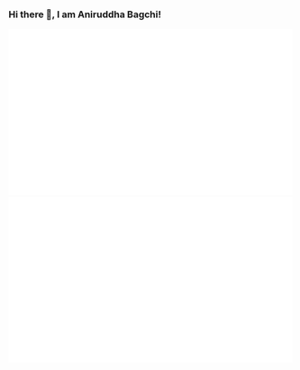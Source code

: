### Hi there 🖖, I am Aniruddha Bagchi!

<!--
**R1ddl3m3Th15/R1ddl3m3Th15** is a ✨ _special_ ✨ repository because its `README.md` (this file) appears on your GitHub profile.

Here are some ideas to get you started:

- 🔭 I’m currently working on ...
- 🌱 I’m currently learning ...
- 👯 I’m looking to collaborate on ...
- 🤔 I’m looking for help with ...
- 💬 Ask me about ...
- 📫 How to reach me: ...
- 😄 Pronouns: ...
- ⚡ Fun fact: ...
-->
![](https://raw.githubusercontent.com/R1ddl3m3Th15/github-stats/master/generated/overview.svg#gh-dark-mode-only)
![](https://raw.githubusercontent.com/R1ddl3m3Th15/github-stats/master/generated/overview.svg#gh-light-mode-only)
